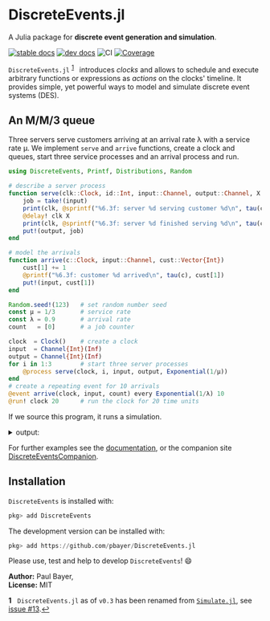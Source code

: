 # DiscreteEvents.jl

A Julia package for **discrete event generation and simulation**.

[![stable docs](https://img.shields.io/badge/docs-stable-blue.svg)](https://pbayer.github.io/DiscreteEvents.jl/stable/)
[![dev docs](https://img.shields.io/badge/docs-dev-blue.svg)](https://pbayer.github.io/DiscreteEvents.jl/dev)
![CI](https://github.com/pbayer/DiscreteEvents.jl/workflows/CI/badge.svg)
[![Coverage](https://codecov.io/gh/JuliaActors/Actors.jl/branch/master/graph/badge.svg)](https://codecov.io/gh/pbayer/DiscreteEvents.jl)

`DiscreteEvents.jl` <sup id="a1">[1](#f1)</sup>&ensp; introduces *clocks* and allows to schedule and execute arbitrary functions or expressions as *actions* on the clocks' timeline. It provides simple, yet powerful ways to model and simulate discrete event systems (DES).

## An M/M/3 queue

Three servers serve customers arriving at an arrival rate λ with a service rate μ. We implement `serve` and `arrive` functions, create a clock and queues, start three service processes and an arrival process and run.

```julia
using DiscreteEvents, Printf, Distributions, Random

# describe a server process
function serve(clk::Clock, id::Int, input::Channel, output::Channel, X::Distribution)
    job = take!(input)
    print(clk, @sprintf("%6.3f: server %d serving customer %d\n", tau(clk), id, job))
    @delay! clk X
    print(clk, @sprintf("%6.3f: server %d finished serving %d\n", tau(clk), id, job))
    put!(output, job)
end

# model the arrivals
function arrive(c::Clock, input::Channel, cust::Vector{Int})
    cust[1] += 1
    @printf("%6.3f: customer %d arrived\n", tau(c), cust[1])
    put!(input, cust[1])
end

Random.seed!(123)   # set random number seed
const μ = 1/3       # service rate
const λ = 0.9       # arrival rate
count   = [0]       # a job counter

clock  = Clock()    # create a clock
input  = Channel{Int}(Inf)
output = Channel{Int}(Inf)
for i in 1:3        # start three server processes
    @process serve(clock, i, input, output, Exponential(1/μ))
end
# create a repeating event for 10 arrivals
@event arrive(clock, input, count) every Exponential(1/λ) 10
@run! clock 20      # run the clock for 20 time units
```

If we source this program, it runs a simulation.

<details><summary>output:</summary>
<pre><code>
julia> include("examples/intro.jl")
 0.141: customer 1 arrived
 0.141: server 1 serving customer 1
 1.668: server 1 finished serving 1
 2.316: customer 2 arrived
 2.316: server 2 serving customer 2
 3.154: customer 3 arrived
 3.154: server 3 serving customer 3
 4.182: customer 4 arrived
 4.182: server 1 serving customer 4
 4.364: server 3 finished serving 3
 4.409: customer 5 arrived
 4.409: server 3 serving customer 5
 4.533: customer 6 arrived
 4.566: server 2 finished serving 2
 4.566: server 2 serving customer 6
 5.072: customer 7 arrived
 5.299: server 3 finished serving 5
 5.299: server 3 serving customer 7
 5.335: server 1 finished serving 4
 5.376: customer 8 arrived
 5.376: server 1 serving customer 8
 5.833: customer 9 arrived
 6.134: customer 10 arrived
 6.570: server 1 finished serving 8
 6.570: server 1 serving customer 9
 6.841: server 3 finished serving 7
 6.841: server 3 serving customer 10
 8.371: server 2 finished serving 6
10.453: server 1 finished serving 9
10.477: server 3 finished serving 10
"run! finished with 40 clock events, 0 sample steps, simulation time: 20.0"
</code></pre>
</details>

For further examples see the [documentation](https://pbayer.github.io/DiscreteEvents.jl/dev),  or the companion site [DiscreteEventsCompanion](https://pbayer.github.io/DiscreteEventsCompanion.jl/dev/).

## Installation

`DiscreteEvents` is installed with:

```julia
pkg> add DiscreteEvents
```

The development version can be installed with:

```julia
pkg> add https://github.com/pbayer/DiscreteEvents.jl
```

Please use, test and help to develop `DiscreteEvents`! 😄

**Author:** Paul Bayer,\
**License:** MIT

<b id="f1">1</b> &nbsp; `DiscreteEvents.jl` as of `v0.3` has been renamed from [`Simulate.jl`](https://github.com/pbayer/Simulate.jl/tree/v0.2.0), see [issue #13](https://github.com/pbayer/DiscreteEvents.jl/issues/13).[↩](#a1)